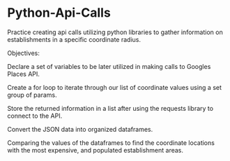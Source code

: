 # Python-Api-Calls
Practice creating api calls utilizing python libraries to gather information on establishments in a specific coordinate radius.

Objectives: 

  Declare a set of variables to be later utilized in making calls to Googles Places API.
  
  Create a for loop to iterate through our list of coordinate values using a set group of params.
  
  Store the returned information in a list after using the requests library to connect to the API.
  
  Convert the JSON data into organized dataframes.
  
  Comparing the values of the dataframes to find the coordinate locations with the most expensive, and populated establishment areas. 
  

